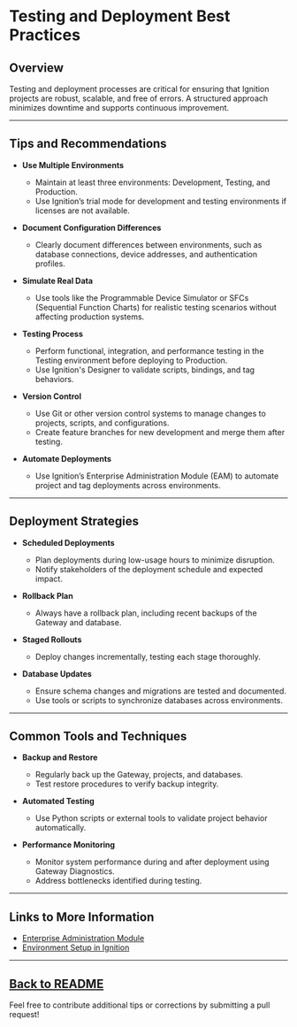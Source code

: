 # Testing and Deployment Best Practices

## Overview
Testing and deployment processes are critical for ensuring that Ignition projects are robust, scalable, and free of errors. A structured approach minimizes downtime and supports continuous improvement.

---

## Tips and Recommendations

- **Use Multiple Environments**
  - Maintain at least three environments: Development, Testing, and Production.
  - Use Ignition’s trial mode for development and testing environments if licenses are not available.

- **Document Configuration Differences**
  - Clearly document differences between environments, such as database connections, device addresses, and authentication profiles.

- **Simulate Real Data**
  - Use tools like the Programmable Device Simulator or SFCs (Sequential Function Charts) for realistic testing scenarios without affecting production systems.

- **Testing Process**
  - Perform functional, integration, and performance testing in the Testing environment before deploying to Production.
  - Use Ignition's Designer to validate scripts, bindings, and tag behaviors.

- **Version Control**
  - Use Git or other version control systems to manage changes to projects, scripts, and configurations.
  - Create feature branches for new development and merge them after testing.

- **Automate Deployments**
  - Use Ignition’s Enterprise Administration Module (EAM) to automate project and tag deployments across environments.

---

## Deployment Strategies

- **Scheduled Deployments**
  - Plan deployments during low-usage hours to minimize disruption.
  - Notify stakeholders of the deployment schedule and expected impact.

- **Rollback Plan**
  - Always have a rollback plan, including recent backups of the Gateway and database.

- **Staged Rollouts**
  - Deploy changes incrementally, testing each stage thoroughly.

- **Database Updates**
  - Ensure schema changes and migrations are tested and documented.
  - Use tools or scripts to synchronize databases across environments.

---

## Common Tools and Techniques

- **Backup and Restore**
  - Regularly back up the Gateway, projects, and databases.
  - Test restore procedures to verify backup integrity.

- **Automated Testing**
  - Use Python scripts or external tools to validate project behavior automatically.

- **Performance Monitoring**
  - Monitor system performance during and after deployment using Gateway Diagnostics.
  - Address bottlenecks identified during testing.

---

## Links to More Information
- [Enterprise Administration Module](https://docs.inductiveautomation.com/display/DOC81/Enterprise+Administration+Module)
- [Environment Setup in Ignition](https://docs.inductiveautomation.com/display/DOC81/Environment+Setup)

---
[Back to README](../README.md)
---

Feel free to contribute additional tips or corrections by submitting a pull request!
